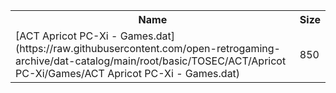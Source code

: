 <table>
<tr><th>Name</th><th>Size</th></tr>
<tr><td>
[ACT Apricot PC-Xi - Games.dat](https://raw.githubusercontent.com/open-retrogaming-archive/dat-catalog/main/root/basic/TOSEC/ACT/Apricot PC-Xi/Games/ACT Apricot PC-Xi - Games.dat)
</td><td>850</td></tr>
</table>
